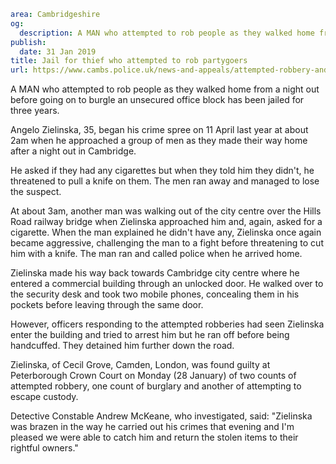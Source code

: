 ```yaml
area: Cambridgeshire
og:
  description: A MAN who attempted to rob people as they walked home from a night out before going on to burgle an unsecured office block has been jailed for three years.
publish:
  date: 31 Jan 2019
title: Jail for thief who attempted to rob partygoers
url: https://www.cambs.police.uk/news-and-appeals/attempted-robbery-and-burglary
```

A MAN who attempted to rob people as they walked home from a night out before going on to burgle an unsecured office block has been jailed for three years.

Angelo Zielinska, 35, began his crime spree on 11 April last year at about 2am when he approached a group of men as they made their way home after a night out in Cambridge.

He asked if they had any cigarettes but when they told him they didn't, he threatened to pull a knife on them. The men ran away and managed to lose the suspect.

At about 3am, another man was walking out of the city centre over the Hills Road railway bridge when Zielinska approached him and, again, asked for a cigarette. When the man explained he didn't have any, Zielinska once again became aggressive, challenging the man to a fight before threatening to cut him with a knife. The man ran and called police when he arrived home.

Zielinska made his way back towards Cambridge city centre where he entered a commercial building through an unlocked door. He walked over to the security desk and took two mobile phones, concealing them in his pockets before leaving through the same door.

However, officers responding to the attempted robberies had seen Zielinska enter the building and tried to arrest him but he ran off before being handcuffed. They detained him further down the road.

Zielinska, of Cecil Grove, Camden, London, was found guilty at Peterborough Crown Court on Monday (28 January) of two counts of attempted robbery, one count of burglary and another of attempting to escape custody.

Detective Constable Andrew McKeane, who investigated, said: "Zielinska was brazen in the way he carried out his crimes that evening and I'm pleased we were able to catch him and return the stolen items to their rightful owners."
